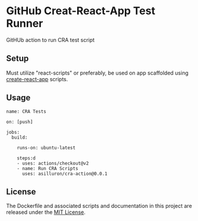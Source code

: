 # GitHub Creat-React-App Test Runner
GitHUb action to run CRA test script

## Setup
Must utilize "react-scripts" or preferably, be used on app scaffolded using [create-react-app](https://github.com/facebook/create-react-app) scripts.

## Usage

```
name: CRA Tests

on: [push]

jobs:
  build:

    runs-on: ubuntu-latest

    steps:d
    - uses: actions/checkout@v2
    - name: Run CRA Scripts
      uses: asilluron/cra-action@0.0.1
```

## License

The Dockerfile and associated scripts and documentation in this project are released under the [MIT License](LICENSE).